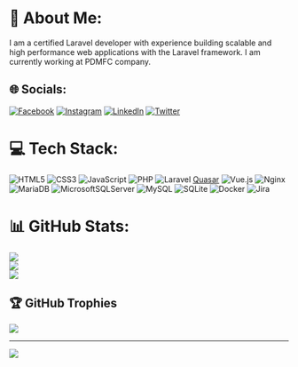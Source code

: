# 💫 About Me:
I am a certified Laravel developer with experience building scalable and high performance web applications with the Laravel framework. I am currently working at PDMFC company.


## 🌐 Socials:
[![Facebook](https://img.shields.io/badge/Facebook-%231877F2.svg?logo=Facebook&logoColor=white)](https://facebook.com/diogocnunes) [![Instagram](https://img.shields.io/badge/Instagram-%23E4405F.svg?logo=Instagram&logoColor=white)](https://instagram.com/diogo__) [![LinkedIn](https://img.shields.io/badge/LinkedIn-%230077B5.svg?logo=linkedin&logoColor=white)](https://linkedin.com/in/diogocnunes) [![Twitter](https://img.shields.io/badge/Twitter-%231DA1F2.svg?logo=Twitter&logoColor=white)](https://twitter.com/diogocnunes) 

# 💻 Tech Stack:
![HTML5](https://img.shields.io/badge/html5-%23E34F26.svg?style=for-the-badge&logo=html5&logoColor=white) ![CSS3](https://img.shields.io/badge/css3-%231572B6.svg?style=for-the-badge&logo=css3&logoColor=white) ![JavaScript](https://img.shields.io/badge/javascript-%23323330.svg?style=for-the-badge&logo=javascript&logoColor=%23F7DF1E) ![PHP](https://img.shields.io/badge/php-%23777BB4.svg?style=for-the-badge&logo=php&logoColor=white) ![Laravel](https://img.shields.io/badge/laravel-%23FF2D20.svg?style=for-the-badge&logo=laravel&logoColor=white) [Quasar](https://img.shields.io/badge/Quasar-16B7FB?style=for-the-badge&logo=quasar&logoColor=black) ![Vue.js](https://img.shields.io/badge/vuejs-%2335495e.svg?style=for-the-badge&logo=vuedotjs&logoColor=%234FC08D) ![Nginx](https://img.shields.io/badge/nginx-%23009639.svg?style=for-the-badge&logo=nginx&logoColor=white) ![MariaDB](https://img.shields.io/badge/MariaDB-003545?style=for-the-badge&logo=mariadb&logoColor=white) ![MicrosoftSQLServer](https://img.shields.io/badge/Microsoft%20SQL%20Sever-CC2927?style=for-the-badge&logo=microsoft%20sql%20server&logoColor=white) ![MySQL](https://img.shields.io/badge/mysql-%2300f.svg?style=for-the-badge&logo=mysql&logoColor=white) ![SQLite](https://img.shields.io/badge/sqlite-%2307405e.svg?style=for-the-badge&logo=sqlite&logoColor=white) ![Docker](https://img.shields.io/badge/docker-%230db7ed.svg?style=for-the-badge&logo=docker&logoColor=white) ![Jira](https://img.shields.io/badge/jira-%230A0FFF.svg?style=for-the-badge&logo=jira&logoColor=white)
# 📊 GitHub Stats:
![](https://github-readme-stats.vercel.app/api?username=diogocnunes&theme=dark&hide_border=false&include_all_commits=true&count_private=false)<br/>
![](https://github-readme-streak-stats.herokuapp.com/?user=diogocnunes&theme=dark&hide_border=false)<br/>
![](https://github-readme-stats.vercel.app/api/top-langs/?username=diogocnunes&theme=dark&hide_border=false&include_all_commits=true&count_private=false&layout=compact)

## 🏆 GitHub Trophies
![](https://github-profile-trophy.vercel.app/?username=diogocnunes&theme=radical&no-frame=false&no-bg=true&margin-w=4)

---
[![](https://visitcount.itsvg.in/api?id=diogocnunes&icon=0&color=0)](https://visitcount.itsvg.in)

<!-- Proudly created with GPRM ( https://gprm.itsvg.in ) -->
